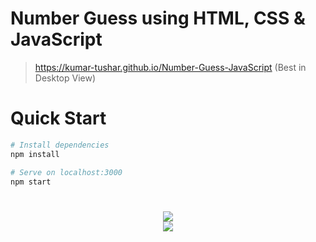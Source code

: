 # Number Guess using HTML, CSS & JavaScript

> https://kumar-tushar.github.io/Number-Guess-JavaScript (Best in Desktop View)

# Quick Start
``` bash
# Install dependencies
npm install

# Serve on localhost:3000
npm start
```
#

<div align="center">
<img src="https://github.com/kumar-tushar/javascript-mini-projects/blob/NumberGuessing-kumar-tushar-branch/NumberGuessing/kumar-tushar/Screenshot%20(218).png"  />
</div>

<div align="center">
<img src="https://github.com/kumar-tushar/javascript-mini-projects/blob/NumberGuessing-kumar-tushar-branch/NumberGuessing/kumar-tushar/Screenshot%20(219).png"  />
</div>

